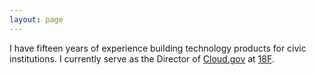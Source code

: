 ```yaml
---
layout: page 
---
```



I have fifteen years of experience building technology products for civic institutions. I currently serve as the Director of [Cloud.gov](https://cloud.gov) at [18F](https://18f.gsa.gov).
